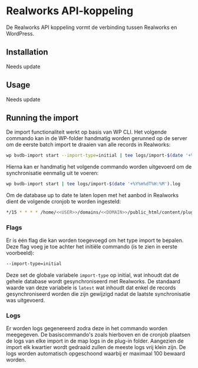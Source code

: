 # Realworks API-koppeling

De Realworks API koppeling vormt de verbinding tussen Realworks en WordPress. 

## Installation

Needs update

## Usage

Needs update

## Running the import

De import functionaliteit werkt op basis van WP CLI. Het volgende commando kan in de WP-folder handmatig worden gerunned op de server om de eerste batch import te draaien van alle records in Realworks:

```bash
wp bvdb-import start --import-type=initial | tee logs/import-$(date '+%Y%m%dT%H:%M').log
```

Hierna kan er handmatig het volgende commando worden uitgevoerd om de synchronisatie eenmalig uit te voeren:

```bash
wp bvdb-import start | tee logs/import-$(date '+%Y%m%dT%H:%M').log
```

Om de database up to date te laten lopen met het aanbod in Realworks dient de volgende cronjob te worden ingesteld:

```bash
*/15 * * * * /home/<<USER>>/domains/<<DOMAIN>>/public_html/content/plugins/bvdb-realworks/cron.sh /home/<<USER>>/domains/<<DOMAIN>>/public_html/plugins/bvdb-realworks/ >/dev/null 2>&1
```

### Flags

Er is één flag die kan worden toegevoegd om het type import te bepalen. Deze flag voeg je toe achter het initiële commando (is te zien in eerste voorbeeld):

```bash
--import-type=initial
```

Deze set de globale variabele `import-type` op initial, wat inhoudt dat de gehele database wordt gesynchroniseerd met Realworks. De standaard waarde van deze variabele is `latest`  wat inhoudt dat enkel de records gesynchroniseerd worden die zijn gewijzigd nadat de laatste synchronisatie was uitgevoerd. 



### Logs

Er worden logs gegenereerd zodra deze in het commando worden meegegeven. De basiscommando's zoals hierboven en de cronjob plaatsen de logs van elke import in de map logs in de plug-in folder. Aangezien de import elk kwartier wordt gedraaid zullen de meeste logs vrij klein zijn. De logs worden automatisch opgeschoond waarbij er maximaal 100 bewaard worden. 
